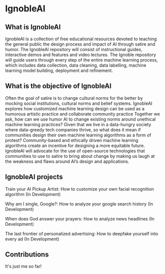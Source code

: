 # IgnobleAI

## What is IgnobleAI

IgnobleAI is a collection of free educational resources devoted to teaching the general public the design process and impact of AI through satire and humor.  The IgnobleAI repository will consist of instructional guides, interactive demos and features and video lectures. The Ignoble repository will guide users through every step of the entire machine learning process, which includes data collection, data cleaning, data labelling, machine learning model building, deployment and refinement.


## What is the objective of IgnobleAI

Often the goal of satire is to change cultural norms for the better by mocking social institutions, cultural norms and belief systems. IgnobleAI explores how customized machine learning design can be used as a humorous artistic practice and collaborate community practice Together we ask, how can we use humor AI to change existing norms around unethical machine learning practices? Given that we live in a data-hungry society where data-greedy tech companies thrive, so what does it mean if communities design their own machine learning algorithms as a form of protest? Community-based and ethically driven machine learning algorithms create an incentive for designing a more equitable future. IgnobleAI will advocate for the use of open-source technologies that communities to use to satire to bring about change by making us laugh at the weakness and flaws around AI’s design and applications. 

## IgnobleAI projects

Train your AI Pickup Artist: How to customize your own facial recognition algorithm (In Development)

Why am I single, Google?: How to analyze your google search history (In Development)

When does God answer your prayers: How to analyze news headlines (In Development)

The last frontier of personalized advertising: How to deepfake yourself into every ad (In Development)

## Contributions

It's just me so far!
